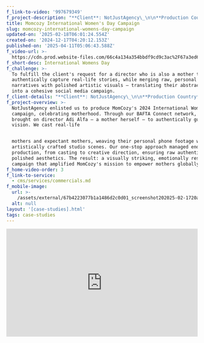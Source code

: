 ```yaml
---
f_link-to-video: '997679349'
f_project-description: "**Client**: NotJustAgency\_\n\n**Production Country**: UK\_\n\n**Project Type**: Social Media Commerical\_\n\n**Service Type**: One-stop solution\_\n\n**Challenge**:\_To fulfill the client's request for a director who is also a mother to authentically capture real-life stories, while merging raw, personal narratives with polished artistic visuals ‒ translating their abstract vision into a cohesive social media campaign.\_\n\n**Project overview**:\_NotJustAgency enlisted us to produce MomCozy's 2024 International Women's Day campaign, celebrating motherhood. Through our BAFTA Connect network, we brought on director Adi Alfa ‒ a mother herself ‒ to authentically guide the vision. We cast real-life\n\nmothers and expectant mothers, weaving their personal phone footage with artistically crafted studio scenes. Our one-stop approach managed end-to-end production, from casting to creative direction, ensuring raw authenticity met polished aesthetics. The result: a visually striking, emotionally resonant campaign that amplified MomCozy's mission to empower mothers globally.\n\n‍"
title: Momcozy International Women's Day Campaign
slug: momcozy-international-womens-day-campaign
updated-on: '2025-02-18T06:01:24.554Z'
created-on: '2024-12-17T04:20:12.153Z'
published-on: '2025-04-11T05:06:43.588Z'
f_video-url: >-
  https://cdn.prod.website-files.com/66c4a134a354bbdf9cd9c3ac%2F67a3ed60abac29870f828bf1_Momcozy-transcode.mp4
f_short-desc: International Womens Day
f_challenge: >-
  To fulfill the client's request for a director who is also a mother to
  authentically capture real-life stories, while merging raw, personal
  narratives with polished artistic visuals ‒ translating their abstract vision
  into a cohesive social media campaign.
f_client-details: "**Client**: NotJustAgency\_\n\n**Production Country**: UK\_\n\n**Project Type**: Social Media Commerical\_\n\n**Service Type**: One-stop solution"
f_project-overview: >-
  NotJustAgency enlisted us to produce MomCozy's 2024 International Women's Day
  campaign, celebrating motherhood. Through our BAFTA Connect network, we
  brought on director Adi Alfa ‒ a mother herself ‒ to authentically guide the
  vision. We cast real-life


  mothers and expectant mothers, weaving their personal phone footage with
  artistically crafted studio scenes. Our one-stop approach managed end-to-end
  production, from casting to creative direction, ensuring raw authenticity met
  polished aesthetics. The result: a visually striking, emotionally resonant
  campaign that amplified MomCozy's mission to empower mothers globally.
f_home-video-order: 3
f_link-to-service:
  - cms/services/commercials.md
f_mobile-image:
  url: >-
    /assets/external/67b4223077b1a1486d2c0d01_screenshot202025-02-1720at2021.05.20.avif
  alt: null
layout: '[case-studies].html'
tags: case-studies
---
```


<div style="padding:56.25% 0 0 0;position:relative;"><iframe src="https://player.vimeo.com/video/997679349?badge=0&amp;autopause=0&amp;player\_id=0&amp;app\_id=58479" frameborder="0" allow="autoplay; fullscreen; picture-in-picture; clipboard-write" style="position:absolute;top:0;left:0;width:100%;height:100%;" title="Momcozy International Women's Day Campaign"></iframe></div><script src="https://player.vimeo.com/api/player.js"></script>
